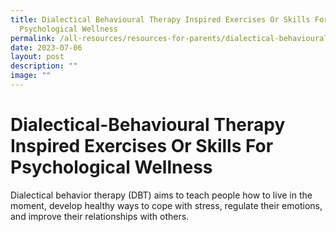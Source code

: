 ```yaml
---
title: Dialectical Behavioural Therapy Inspired Exercises Or Skills For
  Psychological Wellness
permalink: /all-resources/resources-for-parents/dialectical-behavioural-therapy/
date: 2023-07-06
layout: post
description: ""
image: ""
---
```

# Dialectical-Behavioural Therapy Inspired Exercises Or Skills For Psychological Wellness
Dialectical behavior therapy (DBT) aims to teach people how to live in the moment, develop healthy ways to cope with stress, regulate their emotions, and improve their relationships with others.